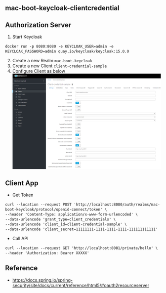 ## mac-boot-keycloak-clientcredential

## Authorization Server
1. Start Keycloak
```
docker run -p 8080:8080 -e KEYCLOAK_USER=admin -e KEYCLOAK_PASSWORD=admin quay.io/keycloak/keycloak:15.0.0
```
2. Create a new Realm `mac-boot-keycloak`
3. Create a new Client `client-credential-sample`
4. Configure Client as below
  ![keycloak-client-credential](images/keycloak-client-credential.png)

## Client App
* Get Token
```
curl --location --request POST 'http://localhost:8080/auth/realms/mac-boot-keycloak/protocol/openid-connect/token' \
--header 'Content-Type: application/x-www-form-urlencoded' \
--data-urlencode 'grant_type=client_credentials' \
--data-urlencode 'client_id=client-credential-sample' \
--data-urlencode 'client_secret=11111111-1111-1111-1111-111111111111'
```
* Call API
```
curl --location --request GET 'http://localhost:8081/private/hello' \
--header 'Authorization: Bearer XXXXX' 
```

## Reference 
* https://docs.spring.io/spring-security/site/docs/current/reference/html5/#oauth2resourceserver
